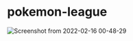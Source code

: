 # pokemon-league
![Screenshot from 2022-02-16 00-48-29](https://user-images.githubusercontent.com/54845047/154109346-dfe7d44a-7797-4a50-b6fd-0fb85daf97b2.png)
